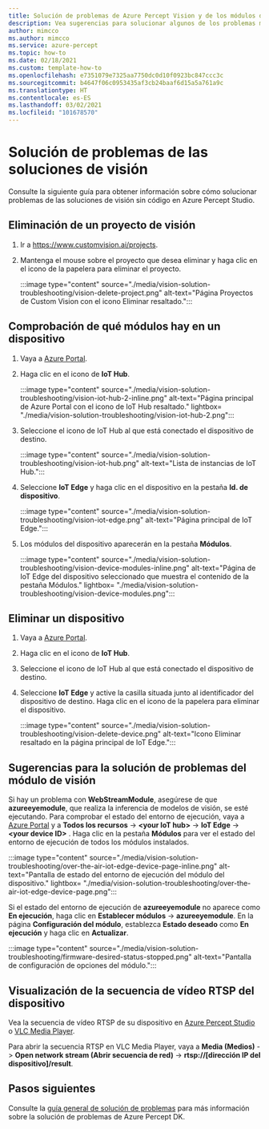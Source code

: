 ```yaml
---
title: Solución de problemas de Azure Percept Vision y de los módulos de visión
description: Vea sugerencias para solucionar algunos de los problemas más comunes que se encuentran en las experiencias de creación de prototipos de inteligencia artificial de visión.
author: mimcco
ms.author: mimcco
ms.service: azure-percept
ms.topic: how-to
ms.date: 02/18/2021
ms.custom: template-how-to
ms.openlocfilehash: e7351079e7325aa7750dc0d10f0923bc847ccc3c
ms.sourcegitcommit: b4647f06c0953435af3cb24baaf6d15a5a761a9c
ms.translationtype: HT
ms.contentlocale: es-ES
ms.lasthandoff: 03/02/2021
ms.locfileid: "101678570"
---
```

# <a name="vision-solution-troubleshooting"></a>Solución de problemas de las soluciones de visión

Consulte la siguiente guía para obtener información sobre cómo solucionar problemas de las soluciones de visión sin código en Azure Percept Studio.

## <a name="delete-a-vision-project"></a>Eliminación de un proyecto de visión

1. Ir a https://www.customvision.ai/projects.

1. Mantenga el mouse sobre el proyecto que desea eliminar y haga clic en el icono de la papelera para eliminar el proyecto.

    :::image type="content" source="./media/vision-solution-troubleshooting/vision-delete-project.png" alt-text="Página Proyectos de Custom Vision con el icono Eliminar resaltado.":::

## <a name="check-which-modules-are-on-a-device"></a>Comprobación de qué módulos hay en un dispositivo

1. Vaya a [Azure Portal](https://portal.azure.com/?feature.canmodifystamps=true&Microsoft_Azure_Iothub=aduprod&microsoft_azure_marketplace_ItemHideKey=Microsoft_Azure_ADUHidden#home).

1. Haga clic en el icono de **IoT Hub**.

    :::image type="content" source="./media/vision-solution-troubleshooting/vision-iot-hub-2-inline.png" alt-text="Página principal de Azure Portal con el icono de IoT Hub resaltado." lightbox= "./media/vision-solution-troubleshooting/vision-iot-hub-2.png":::

1. Seleccione el icono de IoT Hub al que está conectado el dispositivo de destino.

    :::image type="content" source="./media/vision-solution-troubleshooting/vision-iot-hub.png" alt-text="Lista de instancias de IoT Hub.":::

1. Seleccione **IoT Edge** y haga clic en el dispositivo en la pestaña **Id. de dispositivo**.

    :::image type="content" source="./media/vision-solution-troubleshooting/vision-iot-edge.png" alt-text="Página principal de IoT Edge.":::

1. Los módulos del dispositivo aparecerán en la pestaña **Módulos**.

    :::image type="content" source="./media/vision-solution-troubleshooting/vision-device-modules-inline.png" alt-text="Página de IoT Edge del dispositivo seleccionado que muestra el contenido de la pestaña Módulos." lightbox= "./media/vision-solution-troubleshooting/vision-device-modules.png":::

## <a name="delete-a-device"></a>Eliminar un dispositivo

1. Vaya a [Azure Portal](https://portal.azure.com/?feature.canmodifystamps=true&Microsoft_Azure_Iothub=aduprod&microsoft_azure_marketplace_ItemHideKey=Microsoft_Azure_ADUHidden#home).

1. Haga clic en el icono de **IoT Hub**.

1. Seleccione el icono de IoT Hub al que está conectado el dispositivo de destino.

1. Seleccione **IoT Edge** y active la casilla situada junto al identificador del dispositivo de destino. Haga clic en el icono de la papelera para eliminar el dispositivo.

    :::image type="content" source="./media/vision-solution-troubleshooting/vision-delete-device.png" alt-text="Icono Eliminar resaltado en la página principal de IoT Edge.":::

## <a name="eye-module-troubleshooting-tips"></a>Sugerencias para la solución de problemas del módulo de visión

Si hay un problema con **WebStreamModule**, asegúrese de que **azureeyemodule**, que realiza la inferencia de modelos de visión, se esté ejecutando. Para comprobar el estado del entorno de ejecución, vaya a [Azure Portal](https://portal.azure.com/?feature.canmodifystamps=true&Microsoft_Azure_Iothub=aduprod&microsoft_azure_marketplace_ItemHideKey=Microsoft_Azure_ADUHidden#home) y a **Todos los recursos** ->  **\<your IoT hub>**  -> **IoT Edge** ->  **\<your device ID>** . Haga clic en la pestaña **Módulos** para ver el estado del entorno de ejecución de todos los módulos instalados.

:::image type="content" source="./media/vision-solution-troubleshooting/over-the-air-iot-edge-device-page-inline.png" alt-text="Pantalla de estado del entorno de ejecución del módulo del dispositivo." lightbox= "./media/vision-solution-troubleshooting/over-the-air-iot-edge-device-page.png":::

Si el estado del entorno de ejecución de **azureeyemodule** no aparece como **En ejecución**, haga clic en **Establecer módulos** -> **azureeyemodule**. En la página **Configuración del módulo**, establezca **Estado deseado** como **En ejecución** y haga clic en **Actualizar**.

 :::image type="content" source="./media/vision-solution-troubleshooting/firmware-desired-status-stopped.png" alt-text="Pantalla de configuración de opciones del módulo.":::

## <a name="view-device-rtsp-video-stream"></a>Visualización de la secuencia de vídeo RTSP del dispositivo

Vea la secuencia de vídeo RTSP de su dispositivo en [Azure Percept Studio](./how-to-view-video-stream.md) o [VLC Media Player](https://www.videolan.org/vlc/index.html).

Para abrir la secuencia RTSP en VLC Media Player, vaya a **Media (Medios)**  -> **Open network stream (Abrir secuencia de red)**  -> **rtsp://[dirección IP del dispositivo]/result**.

## <a name="next-steps"></a>Pasos siguientes

Consulte la [guía general de solución de problemas](./troubleshoot-dev-kit.md) para más información sobre la solución de problemas de Azure Percept DK.